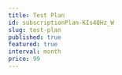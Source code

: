 ```yaml
---
title: Test Plan
id: subscriptionPlan-KIs4QHz_W
slug: test-plan
published: true
featured: true
interval: month
price: 99
---
```

